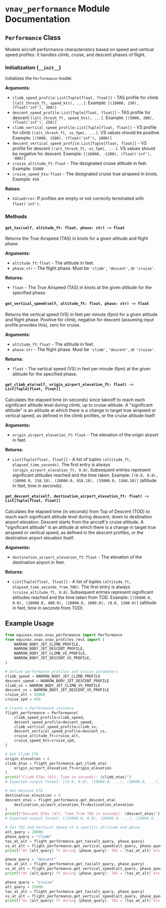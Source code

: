 # `vnav_performance` Module Documentation

## `Performance` Class

Models aircraft performance characteristics based on speed and vertical speed profiles. It handles climb, cruise, and descent phases of flight.

### Initialization (`__init__`)

Initializes the `Performance` model.

**Arguments:**

-   `climb_speed_profile`: `List[Tuple[float, float]]` - TAS profile for climb `[(alt_thresh_ft, speed_kts), ...]`. Example: `[(10000, 250), (float('inf'), 300)]`
-   `descent_speed_profile`: `List[Tuple[float, float]]` - TAS profile for descent `[(alt_thresh_ft, speed_kts), ...]`. Example: `[(5000, 200), (float('inf'), 250)]`
-   `climb_vertical_speed_profile`: `List[Tuple[float, float]]` - VS profile for climb `[(alt_thresh_ft, vs_fpm), ...]`. VS values should be positive. Example: `[(5000, 1500), (float('inf'), 1000)]`
-   `descent_vertical_speed_profile`: `List[Tuple[float, float]]` - VS profile for descent `[(alt_thresh_ft, vs_fpm), ...]`. VS values should be negative for descent. Example: `[(10000, -1200), (float('inf'), -800)]`
-   `cruise_altitude_ft`: `float` - The designated cruise altitude in feet. Example: `35000`
-   `cruise_speed_kts`: `float` - The designated cruise true airspeed in knots. Example: `450`

**Raises:**

-   `ValueError`: If profiles are empty or not correctly terminated with `float('inf')`.

### Methods

#### `get_tas(self, altitude_ft: float, phase: str) -> float`

Returns the True Airspeed (TAS) in knots for a given altitude and flight phase.

**Arguments:**

-   `altitude_ft`: `float` - The altitude in feet.
-   `phase`: `str` - The flight phase. Must be `'climb'`, `'descent'`, or `'cruise'`.

**Returns:**

-   `float` - The True Airspeed (TAS) in knots at the given altitude for the specified phase.

#### `get_vertical_speed(self, altitude_ft: float, phase: str) -> float`

Returns the vertical speed (VS) in feet per minute (fpm) for a given altitude and flight phase. Positive for climb, negative for descent (assuming input profile provides this), zero for cruise.

**Arguments:**

-   `altitude_ft`: `float` - The altitude in feet.
-   `phase`: `str` - The flight phase. Must be `'climb'`, `'descent'`, or `'cruise'`.

**Returns:**

-   `float` - The vertical speed (VS) in feet per minute (fpm) at the given altitude for the specified phase.

#### `get_climb_eta(self, origin_airport_elevation_ft: float) -> List[Tuple[float, float]]`

Calculates the elapsed time (in seconds) since takeoff to reach each significant altitude level during climb, up to cruise altitude. A "significant altitude" is an altitude at which there is a change in target true airspeed or vertical speed, as defined in the climb profiles, or the cruise altitude itself.

**Arguments:**

-   `origin_airport_elevation_ft`: `float` - The elevation of the origin airport in feet.

**Returns:**

-   `List[Tuple[float, float]]` - A list of tuples `(altitude_ft, elapsed_time_seconds)`. The first entry is always `(origin_airport_elevation_ft, 0.0)`. Subsequent entries represent significant altitudes reached and the time taken.
    Example: `[(0.0, 0.0), (10000.0, 218.18), (28000.0, 818.18), (35000.0, 1168.18)]` (altitude in feet, time in seconds).

#### `get_descent_eta(self, destination_airport_elevation_ft: float) -> List[Tuple[float, float]]`

Calculates the elapsed time (in seconds) from Top of Descent (TOD) to reach each significant altitude level during descent, down to destination airport elevation. Descent starts from the aircraft's cruise altitude. A "significant altitude" is an altitude at which there is a change in target true airspeed or vertical speed, as defined in the descent profiles, or the destination airport elevation itself.

**Arguments:**

-   `destination_airport_elevation_ft`: `float` - The elevation of the destination airport in feet.

**Returns:**

-   `List[Tuple[float, float]]` - A list of tuples `(altitude_ft, elapsed_time_seconds_from_TOD)`. The first entry is always `(cruise_altitude_ft, 0.0)`. Subsequent entries represent significant altitudes reached and the time taken from TOD.
    Example: `[(35000.0, 0.0), (28000.0, 400.0), (10000.0, 1000.0), (0.0, 1380.0)]` (altitude in feet, time in seconds from TOD).

## Example Usage

```python
from equinox.vnav.vnav_performance import Performance
from equinox.vnav.vnav_profiles_rev1 import (
    NARROW_BODY_JET_CLIMB_PROFILE,
    NARROW_BODY_JET_DESCENT_PROFILE,
    NARROW_BODY_JET_CLIMB_VS_PROFILE,
    NARROW_BODY_JET_DESCENT_VS_PROFILE,
)

# Define performance profiles and cruise parameters
climb_speed = NARROW_BODY_JET_CLIMB_PROFILE
descent_speed = NARROW_BODY_JET_DESCENT_PROFILE
climb_vs = NARROW_BODY_JET_CLIMB_VS_PROFILE
descent_vs = NARROW_BODY_JET_DESCENT_VS_PROFILE
cruise_alt = 35000
cruise_spd = 450

# Create a Performance instance
flight_performance = Performance(
    climb_speed_profile=climb_speed,
    descent_speed_profile=descent_speed,
    climb_vertical_speed_profile=climb_vs,
    descent_vertical_speed_profile=descent_vs,
    cruise_altitude_ft=cruise_alt,
    cruise_speed_kts=cruise_spd,
)

# Get Climb ETA
origin_elevation = 0
climb_etas = flight_performance.get_climb_eta(
    origin_airport_elevation_ft=origin_elevation
)
print(f"Climb ETAs (Alt, Time in seconds): {climb_etas}")
# Expected output format: [(0.0, 0.0), (10000.0, ...), (28000.0, ...), (35000.0, ...)]

# Get Descent ETA
destination_elevation = 0
descent_etas = flight_performance.get_descent_eta(
    destination_airport_elevation_ft=destination_elevation
)
print(f"Descent ETAs (Alt, Time from TOD in seconds): {descent_etas}")
# Expected output format: [(35000.0, 0.0), (28000.0, ...), (10000.0, ...), (0.0, ...)]

# Get TAS and Vertical Speed at a specific altitude and phase
alt_query = 20000
phase_query = "climb"
tas_at_alt = flight_performance.get_tas(alt_query, phase_query)
vs_at_alt = flight_performance.get_vertical_speed(alt_query, phase_query)
print(f"At {alt_query} ft during {phase_query}: TAS = {tas_at_alt} kts, VS = {vs_at_alt} fpm")

phase_query = "descent"
tas_at_alt = flight_performance.get_tas(alt_query, phase_query)
vs_at_alt = flight_performance.get_vertical_speed(alt_query, phase_query)
print(f"At {alt_query} ft during {phase_query}: TAS = {tas_at_alt} kts, VS = {vs_at_alt} fpm")

phase_query = "cruise"
alt_query = 35000
tas_at_alt = flight_performance.get_tas(alt_query, phase_query)
vs_at_alt = flight_performance.get_vertical_speed(alt_query, phase_query)
print(f"At {alt_query} ft during {phase_query}: TAS = {tas_at_alt} kts, VS = {vs_at_alt} fpm")
```
